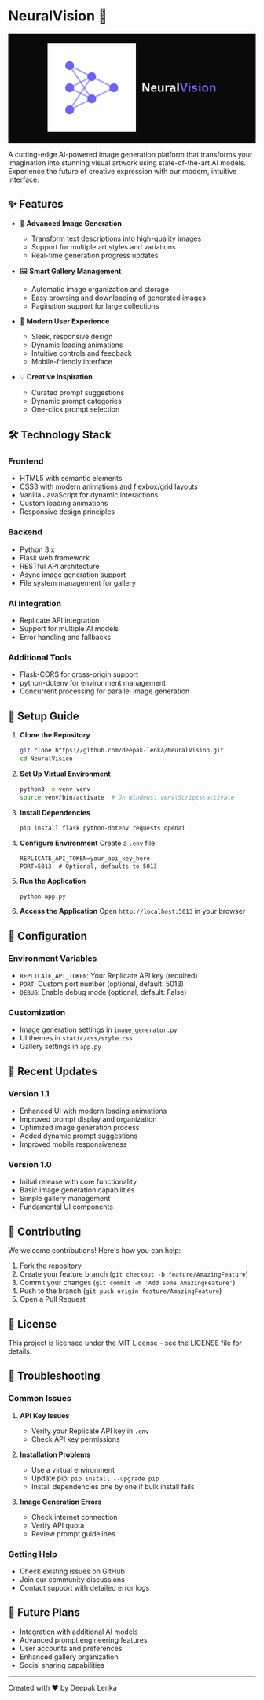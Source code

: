 # NeuralVision 🎨

<div align="center" style="background-color: #0a0a0a; padding: 20px;">
  <div style="display: inline-flex; align-items: center; gap: 12px;">
    <img src="assets/logo.svg" alt="NeuralVision Logo" width="180" height="180">
    <h1 style="font-family: 'Orbitron', sans-serif; font-size: 24px; font-weight: 700; margin: 0; color: #ffffff; letter-spacing: 0.5px; line-height: 1;">Neural<span style="color: #6c63ff">Vision</span></h1>
  </div>
</div>

A cutting-edge AI-powered image generation platform that transforms your imagination into stunning visual artwork using state-of-the-art AI models. Experience the future of creative expression with our modern, intuitive interface.

## ✨ Features

- 🎨 **Advanced Image Generation**
  - Transform text descriptions into high-quality images
  - Support for multiple art styles and variations
  - Real-time generation progress updates

- 🖼️ **Smart Gallery Management**
  - Automatic image organization and storage
  - Easy browsing and downloading of generated images
  - Pagination support for large collections

- 💫 **Modern User Experience**
  - Sleek, responsive design
  - Dynamic loading animations
  - Intuitive controls and feedback
  - Mobile-friendly interface

- 💡 **Creative Inspiration**
  - Curated prompt suggestions
  - Dynamic prompt categories
  - One-click prompt selection

## 🛠️ Technology Stack

### Frontend
- HTML5 with semantic elements
- CSS3 with modern animations and flexbox/grid layouts
- Vanilla JavaScript for dynamic interactions
- Custom loading animations
- Responsive design principles

### Backend
- Python 3.x
- Flask web framework
- RESTful API architecture
- Async image generation support
- File system management for gallery

### AI Integration
- Replicate API integration
- Support for multiple AI models
- Error handling and fallbacks

### Additional Tools
- Flask-CORS for cross-origin support
- python-dotenv for environment management
- Concurrent processing for parallel image generation

## 🚀 Setup Guide

1. **Clone the Repository**
   ```bash
   git clone https://github.com/deepak-lenka/NeuralVision.git
   cd NeuralVision
   ```

2. **Set Up Virtual Environment**
   ```bash
   python3 -m venv venv
   source venv/bin/activate  # On Windows: venv\Scripts\activate
   ```

3. **Install Dependencies**
   ```bash
   pip install flask python-dotenv requests openai
   ```

4. **Configure Environment**
   Create a `.env` file:
   ```env
   REPLICATE_API_TOKEN=your_api_key_here
   PORT=5013  # Optional, defaults to 5013
   ```

5. **Run the Application**
   ```bash
   python app.py
   ```

6. **Access the Application**
   Open `http://localhost:5013` in your browser

## 🔧 Configuration

### Environment Variables
- `REPLICATE_API_TOKEN`: Your Replicate API key (required)
- `PORT`: Custom port number (optional, default: 5013)
- `DEBUG`: Enable debug mode (optional, default: False)

### Customization
- Image generation settings in `image_generator.py`
- UI themes in `static/css/style.css`
- Gallery settings in `app.py`

## 🌟 Recent Updates

### Version 1.1
- Enhanced UI with modern loading animations
- Improved prompt display and organization
- Optimized image generation process
- Added dynamic prompt suggestions
- Improved mobile responsiveness

### Version 1.0
- Initial release with core functionality
- Basic image generation capabilities
- Simple gallery management
- Fundamental UI components

## 🤝 Contributing

We welcome contributions! Here's how you can help:

1. Fork the repository
2. Create your feature branch (`git checkout -b feature/AmazingFeature`)
3. Commit your changes (`git commit -m 'Add some AmazingFeature'`)
4. Push to the branch (`git push origin feature/AmazingFeature`)
5. Open a Pull Request

## 📝 License

This project is licensed under the MIT License - see the LICENSE file for details.

## 🚨 Troubleshooting

### Common Issues
1. **API Key Issues**
   - Verify your Replicate API key in `.env`
   - Check API key permissions

2. **Installation Problems**
   - Use a virtual environment
   - Update pip: `pip install --upgrade pip`
   - Install dependencies one by one if bulk install fails

3. **Image Generation Errors**
   - Check internet connection
   - Verify API quota
   - Review prompt guidelines

### Getting Help
- Check existing issues on GitHub
- Join our community discussions
- Contact support with detailed error logs

## 🔮 Future Plans

- Integration with additional AI models
- Advanced prompt engineering features
- User accounts and preferences
- Enhanced gallery organization
- Social sharing capabilities

---
Created with ❤️ by Deepak Lenka
